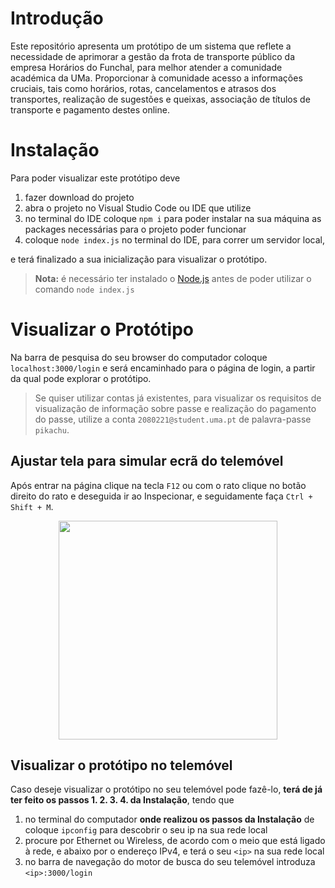 # Introdução
Este repositório apresenta um protótipo de um sistema que reflete a necessidade de aprimorar a gestão da frota de transporte público da empresa Horários do Funchal, para melhor atender a comunidade académica da UMa.
Proporcionar à comunidade acesso a informações cruciais, tais como horários, rotas, cancelamentos e atrasos dos transportes, realização de sugestões e queixas, associação de títulos de transporte e pagamento destes online.

# Instalação 
Para poder visualizar este protótipo deve 
  1. fazer download do projeto
  2. abra o projeto no Visual Studio Code ou IDE que utilize
  3. no terminal do IDE coloque ```npm i``` para poder instalar na sua máquina as packages necessárias para o projeto poder funcionar
  4. coloque ```node index.js``` no terminal do IDE, para correr um servidor local,

e terá finalizado a sua inicialização para visualizar o protótipo.
> **Nota:** é necessário ter instalado o [Node.js](https://nodejs.org/en/download) antes de poder utilizar o comando ```node index.js``` 


# Visualizar o Protótipo
Na barra de pesquisa do seu browser do computador coloque ```localhost:3000/login``` e será encaminhado para o página de login, a partir da qual pode explorar o protótipo. 
> Se quiser utilizar contas já existentes, para visualizar os requisitos de visualização de informação sobre passe e realização do pagamento do passe, utilize a conta ```2080221@student.uma.pt``` de palavra-passe ```pikachu```.

## Ajustar tela para simular ecrã do telemóvel 
Após entrar na página clique na tecla ```F12``` ou com o rato clique no botão direito do rato e deseguida ir ao Inspecionar, e seguidamente faça ```Ctrl + Shift + M```.
<p align="center">
  <img width="350" aspect-radio="16/9" src="https://github.com/Pitacd/Projeto-ER/assets/114869752/42678c4d-bb37-4d95-8bf4-b4e95e230341">
</p>

## Visualizar o protótipo no telemóvel
Caso deseje visualizar o protótipo no seu telemóvel pode fazê-lo, **terá de já ter feito os passos 1. 2. 3. 4. da Instalação**, tendo que 
1. no terminal do computador **onde realizou os passos da Instalação** de  coloque ```ipconfig``` para descobrir o seu ip na sua rede local
2. procure por Ethernet ou Wireless, de acordo com o meio que está ligado à rede, e abaixo por o endereço IPv4, e terá o seu ```<ip>``` na sua rede local
3. no barra de navegação do motor de busca do seu telemóvel introduza ```<ip>:3000/login``` 





